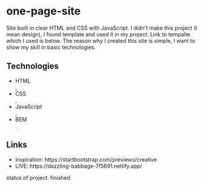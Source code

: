 # one-page-site
Site built in clear HTML and CSS with JavaScript. I didn't make this project (I mean design), I found template and used it in my project. Link to tempalte which I used is below. The reason why I created this site is simple, I want to show my skill in basic technologies.

## Technologies
<ul>
  <li>HTML</li>,
  <li>CSS</li>,
  <li>JavaScript</li>,
  <li>BEM</li>.
</ul>

## Links
<ul>
  <li>Inspiration: https://startbootstrap.com/previews/creative</li>
  <li>LIVE: https://dazzling-babbage-7f5691.netlify.app/</li>
</ul>

status of project: finished
